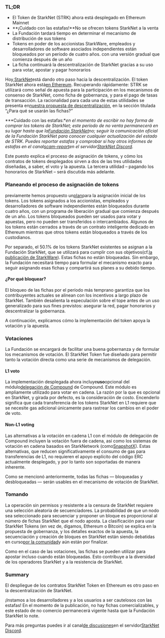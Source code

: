 ### TL;DR

* El Token de StarkNet (STRK) ahora está desplegado en Ethereum Mainnet
* **¡Cuidado con las estafas!**No se ofrecen tokens StarkNet a la venta
* La Fundación tardará tiempo en determinar el mecanismo de distribución de sus tokens
* Tokens en poder de los accionistas StarkWare, empleados y desarrolladores de software asociados independientes están bloqueados por un período de cuatro años. con una versión gradual que comienza después de un año
* La ficha continuará la descentralización de StarkNet gracias a su uso para votar, apostar y pagar honorarios

Hoy,[StarkNet](https://starknet.io/)está dando otro paso hacia la descentralización. El token StarkNet ahora está[en Ethereum](https://etherscan.io/address/0xca14007eff0db1f8135f4c25b34de49ab0d42766). Recuperando rápidamente: STRK se utilizará como señal de apuesta para la participación en los mecanismos de consenso de StarkNet, como ficha de gobernanza, y para el pago de tasas de transacción. La racionalidad para cada una de estas utilidades se presenta en[nuestra propuesta de descentralización](https://medium.com/@starkware/part-2-a-decentralization-and-governance-proposal-for-starknet-23e335645778), en la sección titulada “¿Para qué se usarán las fichas?”

***Cuidado con las estafas:**en el momento de escribir no hay forma de comprar los tokens de StarkNet; este período de no venta permanecerá en su lugar hasta que la[Fundación StarkNet](https://twitter.com/StarkNetFndn)no; seguir la comunicación oficial de la Fundación StarkNet para conocer cualquier actualización del estado de STRK. Puedes reportar estafas y comprobar si hay otros informes de estafas en el canal[scam-report](https://discord.gg/qypnmzkhbc)en el servidor[StarkNet Discord](http://starknet.io/discord).*

Este puesto explica el proceso de asignación de tokens, y cómo los contratos de tokens desplegados sirven a dos de las tres utilidades diseñadas, a saber, el voto y la apuesta. La tercera utilidad – pagando los honorarios de StarkNet – será discutida más adelante.

### Planeando el proceso de asignación de tokens

previamente hemos propuesto un[plan](https://medium.com/starkware/part-3-starknet-token-design-5cc17af066c6)para la asignación inicial de los tokens. Los tokens asignados a los accionistas, empleados y desarrolladores de software independientes están bloqueados durante cuatro años, con un programa de liberación gradual que comienza después de un año. Los tokens bloqueados pueden ser usados para votar y apuestas, pero no pueden ser transferidos o intercambiados. Algunos de los tokens están cerrados a través de un contrato inteligente dedicado en Ethereum mientras que otros tokens están bloqueados a través de los custodianos.

Por separado, el 50.1% de los tokens StarkNet existentes se asignan a la Fundación StarkNet, que se utilizará para cumplir con sus objetivos[](https://medium.com/@StarkNet_Foundation/welcome-to-the-world-starknet-foundation-7bd55d5dbc59)(cf.[la publicación de StarkWare](https://medium.com/starkware/introducing-the-starknet-foundation-bd4b4379fbb)). Estas fichas no están bloqueadas. Sin embargo, la Fundación necesitará tiempo para formular el mecanismo exacto para seguir asignando esas fichas y compartirá sus planes a su debido tiempo.

#### ¿Por qué bloquear?

El bloqueo de las fichas por el período más temprano garantiza que los contribuyentes actuales se alinean con los incentivos a largo plazo de StarkNet. También desalienta la especulación sobre el tope antes de un uso generalizado para sus fines previstos: asegurar la red, pagar honorarios y descentralizar la gobernanza.

A continuación, explicamos cómo la implementación del token apoya la votación y la apuesta.

### Votaciones

La Fundación se encargará de facilitar una buena gobernanza y de formular los mecanismos de votación. El StarkNet Token fue diseñado para permitir tanto la votación directa como una serie de mecanismos de delegación.

#### L1 voto

La implementación desplegada ahora incluye**uso**opcional del módulo[delegación de Compound](https://docs.compound.finance/v2/governance/) de Compound. Este módulo es ampliamente utilizado para votar en cadena. La razón por la que es opcional en StarkNet, y girada por defecto, es la consideración de costo. Encenderlo significa que cada transferencia de los tokens StarkNet en L1 requiere que se necesite gas adicional únicamente para rastrear los cambios en el poder de voto.

#### Non-L1 voting

Las alternativas a la votación en cadena L1 con el módulo de delegación de Compound incluyen la votación fuera de cadena, así como los sistemas de votación en cadena basados en StarkNetwork (como[SnapshotX](https://snapshot.mirror.xyz/cUOrwdtEs5PvNh0sqYWWxPjt8GdJWn_Qp3cl7E3_8IU)). Estas alternativas, que reducen significativamente el consumo de gas para transferencias de L1, no requieren el apoyo explícito del código ERC actualmente desplegado, y por lo tanto son soportadas de manera inherente.

Como se mencionó anteriormente, todas las fichas — bloqueadas y desbloqueadas — serán usables en el mecanismo de votación de StarkNet.

### Tomando

La operación sin permisos y resistente a la censura de StarkNet requiere una selección aleatoria de secuenciadores. La probabilidad de que un nodo sea seleccionado para secuenciar y proponer un bloque es proporcional al número de fichas StarkNet que el nodo aposta. La clasificación para usar StarkNet Tokens (en vez de, digamos, Ethereum o Bitcoin) se explica en la propuesta de gobernanza[](https://medium.com/@starkware/part-2-a-decentralization-and-governance-proposal-for-starknet-23e335645778), y los detalles exactos de la apuesta, la secuenciación y creación de bloques en StarkNet están siendo debatidas en curso[por la comunidad](https://community.starknet.io/t/starknet-decentralized-protocol-introduction/2671)y aún están por finalizar.

Como en el caso de las votaciones, las fichas se pueden utilizar para apostar incluso cuando están bloqueadas. Esto contribuye a la diversidad de los operadores StarkNet y a la resistencia de StarkNet.

### Summary

El despliegue de los contratos StarkNet Token en Ethereum es otro paso en la descentralización de StarkNet.

¡Instamos a los desarrolladores y a los usuarios a ser cautelosos con las estafas! En el momento de la publicación, no hay fichas comercializables, y este estado de no comercio permanecerá vigente hasta que la Fundación StarkNet lo note.

Para más preguntas puedes ir al canal[de discusiones](https://discord.gg/qypnmzkhbc)en el servidor[StarkNet Discord](http://starknet.io/discord).